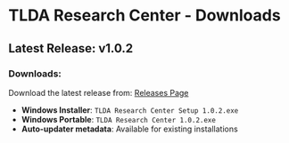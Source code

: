 # TLDA Research Center - Downloads

## Latest Release: v1.0.2

### Downloads:
Download the latest release from: [Releases Page](https://github.com/${RELEASE_REPO}/releases/latest)

- **Windows Installer**: `TLDA Research Center Setup 1.0.2.exe`
- **Windows Portable**: `TLDA Research Center 1.0.2.exe`
- **Auto-updater metadata**: Available for existing installations

